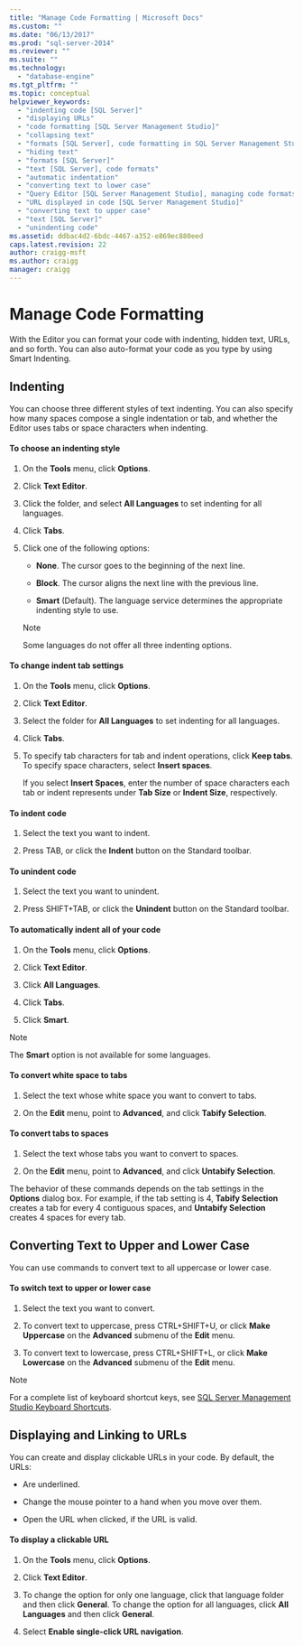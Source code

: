 ```yaml
---
title: "Manage Code Formatting | Microsoft Docs"
ms.custom: ""
ms.date: "06/13/2017"
ms.prod: "sql-server-2014"
ms.reviewer: ""
ms.suite: ""
ms.technology: 
  - "database-engine"
ms.tgt_pltfrm: ""
ms.topic: conceptual
helpviewer_keywords: 
  - "indenting code [SQL Server]"
  - "displaying URLs"
  - "code formatting [SQL Server Management Studio]"
  - "collapsing text"
  - "formats [SQL Server], code formatting in SQL Server Management Studio"
  - "hiding text"
  - "formats [SQL Server]"
  - "text [SQL Server], code formats"
  - "automatic indentation"
  - "converting text to lower case"
  - "Query Editor [SQL Server Management Studio], managing code formats"
  - "URL displayed in code [SQL Server Management Studio]"
  - "converting text to upper case"
  - "text [SQL Server]"
  - "unindenting code"
ms.assetid: ddbac4d2-6bdc-4467-a352-e869ec880eed
caps.latest.revision: 22
author: craigg-msft
ms.author: craigg
manager: craigg
---
```

# Manage Code Formatting
  With the Editor you can format your code with indenting, hidden text, URLs, and so forth. You can also auto-format your code as you type by using Smart Indenting.  
  
## Indenting  
 You can choose three different styles of text indenting. You can also specify how many spaces compose a single indentation or tab, and whether the Editor uses tabs or space characters when indenting.  
  
#### To choose an indenting style  
  
1.  On the **Tools** menu, click **Options**.  
  
2.  Click **Text Editor**.  
  
3.  Click the folder, and select **All Languages** to set indenting for all languages.  
  
4.  Click **Tabs**.  
  
5.  Click one of the following options:  
  
    -   **None**. The cursor goes to the beginning of the next line.  
  
    -   **Block**. The cursor aligns the next line with the previous line.  
  
    -   **Smart** (Default). The language service determines the appropriate indenting style to use.  
  
    > [!NOTE]  
    >  Some languages do not offer all three indenting options.  
  
#### To change indent tab settings  
  
1.  On the **Tools** menu, click **Options**.  
  
2.  Click **Text Editor**.  
  
3.  Select the folder for **All Languages** to set indenting for all languages.  
  
4.  Click **Tabs**.  
  
5.  To specify tab characters for tab and indent operations, click **Keep tabs**. To specify space characters, select **Insert spaces**.  
  
     If you select **Insert Spaces**, enter the number of space characters each tab or indent represents under **Tab Size** or **Indent Size**, respectively.  
  
#### To indent code  
  
1.  Select the text you want to indent.  
  
2.  Press TAB, or click the **Indent** button on the Standard toolbar.  
  
#### To unindent code  
  
1.  Select the text you want to unindent.  
  
2.  Press SHIFT+TAB, or click the **Unindent** button on the Standard toolbar.  
  
#### To automatically indent all of your code  
  
1.  On the **Tools** menu, click **Options**.  
  
2.  Click **Text Editor**.  
  
3.  Click **All Languages**.  
  
4.  Click **Tabs**.  
  
5.  Click **Smart**.  
  
> [!NOTE]  
>  The **Smart** option is not available for some languages.  
  
#### To convert white space to tabs  
  
1.  Select the text whose white space you want to convert to tabs.  
  
2.  On the **Edit** menu, point to **Advanced**, and click **Tabify Selection**.  
  
#### To convert tabs to spaces  
  
1.  Select the text whose tabs you want to convert to spaces.  
  
2.  On the **Edit** menu, point to **Advanced**, and click **Untabify Selection**.  
  
 The behavior of these commands depends on the tab settings in the **Options** dialog box. For example, if the tab setting is 4, **Tabify Selection** creates a tab for every 4 contiguous spaces, and **Untabify Selection** creates 4 spaces for every tab.  
  
## Converting Text to Upper and Lower Case  
 You can use commands to convert text to all uppercase or lower case.  
  
#### To switch text to upper or lower case  
  
1.  Select the text you want to convert.  
  
2.  To convert text to uppercase, press CTRL+SHIFT+U, or click **Make Uppercase** on the **Advanced** submenu of the **Edit** menu.  
  
3.  To convert text to lowercase, press CTRL+SHIFT+L, or click **Make Lowercase** on the **Advanced** submenu of the **Edit** menu.  
  
> [!NOTE]  
>  For a complete list of keyboard shortcut keys, see [SQL Server Management Studio Keyboard Shortcuts](../../ssms/sql-server-management-studio-keyboard-shortcuts.md).  
  
## Displaying and Linking to URLs  
 You can create and display clickable URLs in your code. By default, the URLs:  
  
-   Are underlined.  
  
-   Change the mouse pointer to a hand when you move over them.  
  
-   Open the URL when clicked, if the URL is valid.  
  
#### To display a clickable URL  
  
1.  On the **Tools** menu, click **Options**.  
  
2.  Click **Text Editor**.  
  
3.  To change the option for only one language, click that language folder and then click **General**. To change the option for all languages, click **All Languages** and then click **General**.  
  
4.  Select **Enable single-click URL navigation**.  
  
  
